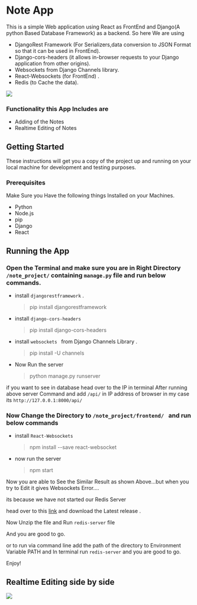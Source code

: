 # Note App
This is a simple Web application using React as FrontEnd and Django(A python Based Database Framework) as a backend.
So here We are using
- DjangoRest Framework (For Serializers,data conversion to JSON Format so that it can be used in FrontEnd).
- Django-cors-headers (it allows in-browser requests to your Django application from other origins).
- Websockets from Django Channels library.
- React-Websockets (for FrontEnd) . 
- Redis (to Cache the data).

<p align="left">
  <img  src="https://user-images.githubusercontent.com/19578447/66978345-3c292b80-f0c7-11e9-933b-497446d99d4b.jpg">
</p>

### Functionality this App Includes are
- Adding of the Notes
- Realtime Editing of Notes

## Getting Started
These instructions will get you a copy of the project up and running on your local machine for development and testing purposes.

### Prerequisites
Make Sure you Have the following things Installed on your Machines.

- Python
- Node.js
- pip
- Django
- React

## Running the App
### Open the Terminal and make sure you are in Right Directory `/note_project/` containing `manage.py` file and run below commands.
- install ` djangorestframework ` .
  > pip install djangorestframework
  
- install ` django-cors-headers `
  > pip install django-cors-headers
  
- install ` websockets  ` from Django Channels Library .
  > pip install -U channels
  
- Now Run the server
  > python manage.py runserver
  
if you want to see in database head over to the IP in terminal After running above server Command and add `/api/` in IP address of browser in my case its `http://127.0.0.1:8000/api/`
  
### Now Change the Directory to `/note_project/frontend/ ` and run below commands

- install `React-Websockets`
  >npm install --save react-websocket
  
- now run the server
  > npm start
  
Now you are able to See the Similar Result as shown Above...but when you try to Edit it gives Websockets Error.... 

its because we have not started our Redis Server

head over to this [link](https://github.com/microsoftarchive/redis/releases) and download the Latest release .

Now Unzip the file and Run `redis-server` file 

And you are good to go.

or to run via command line add the path of the directory to Environment Variable PATH and In terminal  run `redis-server`
and you are good to go.

Enjoy!
  
## Realtime Editing side by side
<p align="left">
  <img  src="https://user-images.githubusercontent.com/19578447/66978341-34698700-f0c7-11e9-8c69-e0b28a70ccea.gif">
</p>





